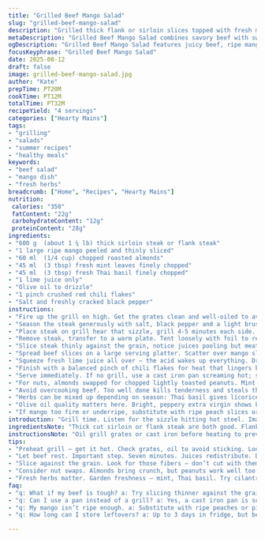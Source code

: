 ```yaml
---
title: "Grilled Beef Mango Salad"
slug: "grilled-beef-mango-salad"
description: "Grilled thick flank or sirloin slices topped with fresh mango, toasted nuts, and Thai herbs tossed in lime and olive oil. A spicy, crunchy, herbaceous salad combining savory beef with sweet fruit. Notes on grill marks, resting meat, and herb variations included."
metaDescription: "Grilled Beef Mango Salad combines savory beef with sweet mango. A fresh dish flaunting textures and flavors, ideal for any gathering."
ogDescription: "Grilled Beef Mango Salad features juicy beef, ripe mango, and herbs, a stunning fusion of flavors and crunch. Perfect for summer dining."
focusKeyphrase: "Grilled Beef Mango Salad"
date: 2025-08-12
draft: false
image: grilled-beef-mango-salad.jpg
author: "Kate"
prepTime: PT20M
cookTime: PT12M
totalTime: PT32M
recipeYield: "4 servings"
categories: ["Hearty Mains"]
tags:
- "grilling"
- "salads"
- "summer recipes"
- "healthy meals"
keywords:
- "beef salad"
- "mango dish"
- "fresh herbs"
breadcrumb: ["Home", "Recipes", "Hearty Mains"]
nutrition: 
 calories: "350"
 fatContent: "22g"
 carbohydrateContent: "12g"
 proteinContent: "28g"
ingredients:
- "600 g  (about 1 ¼ lb) thick sirloin steak or flank steak"
- "1 large ripe mango peeled and thinly sliced"
- "60 ml  (1/4 cup) chopped roasted almonds"
- "45 ml  (3 tbsp) fresh mint leaves finely chopped"
- "45 ml  (3 tbsp) fresh Thai basil finely chopped"
- "1 lime juice only"
- "Olive oil to drizzle"
- "1 pinch crushed red chili flakes"
- "Salt and freshly cracked black pepper"
instructions:
- "Fire up the grill on high. Get the grates clean and well-oiled to avoid sticking."
- "Season the steak generously with salt, black pepper and a light brush of olive oil. You want a slick surface but not dripping fat."
- "Place steak on grill hear that sizzle, grill 4-5 minutes each side. Look for deep crosshatch marks and firm to the touch but with some bounce. We're aiming medium-rare."
- "Remove steak, transfer to a warm plate. Tent loosely with foil to rest 7 minutes. This lets juices redistribute, no dry edges."
- "Slice steak thinly against the grain, notice juices pooling but meat still firm with chew."
- "Spread beef slices on a large serving platter. Scatter over mango slices, roasted almonds for crunch, then sprinkle herbs evenly."
- "Squeeze fresh lime juice all over — the acid wakes up everything. Drizzle olive oil to add a gloss and soften the acidity."
- "Finish with a balanced pinch of chili flakes for heat that lingers but doesn’t overpower."
- "Serve immediately. If no grill, use a cast iron pan screaming hot; sear and follow same rest."
- "For nuts, almonds swapped for chopped lightly toasted peanuts. Mint replaced by fresh cilantro is a nice twist."
- "Avoid overcooking beef. Too well done kills tenderness and steals the salad’s fresh contrast."
- "Herbs can be mixed up depending on season: Thai basil gives licorice notes but regular basil or even tarragon changes profile subtly."
- "Olive oil quality matters here. Bright, peppery extra virgin shows best."
- "If mango too firm or underripe, substitute with ripe peach slices or even ripe pineapple for similar sweetness."
introduction: "Grill time. Listen for the sizzle hitting hot steel. Imagine the Maillard crust forming, aroma takes over kitchen. Meat resting lets muscle fibers relax, trapping those flavorful juices. The mango slices bring a juicy pop, soft and fibrous. Crunch hits — toasted almonds breaking up tender beef. Herbal freshness cuts through richness; lime acid ties all flavors together. Chili flake heat lingers in the background like a subtle whisper. This is no random salad but a deliberate play of texture and flavor contrasting heavy with light, spicy with cooling. Treat herbs like your signature. Each bite tells a story — seasonal, simple, refined. No overthinking. Meat, fruit, herbs — done."
ingredientsNote: "Thick cut sirloin or flank steak are both good. Flank is leaner and needs precise cooking—watch your doneness carefully. Sirloin typically has more fat so more forgiving. Mango ripe and sweet but firm enough so it doesn’t turn to mush when mixed. Roasted nuts for texture, almonds or peanuts both work, just toast them lightly to bring out nutty aromas. Thai basil adds anise complexity but swap mint or cilantro for regional twists. Fresh lime juice is non-negotiable for punch, bottled won’t cut it. Olive oil finish softens acid and enhances mouthfeel. Watch salt quantity depending on meat quality. Freshly crushed pepper better than pre-ground for bright aroma. Chili flakes provide restrained heat; adjust to taste but don’t overpower."
instructionsNote: "Oil grill grates or cast iron before heating to prevent sticking—use paper towel dipped in oil held with tongs. Get grill screaming hot before placing meat to seal juices. Cook steak based on touch test — medium rare feels springy, slight resistance, not mushy or too firm. Rest meat near warm spot loosely tented; don’t cover tightly or trapped steam ruins crust. Slice beef thinly across grain for tenderness, watch meat fibers’ direction. Assemble salad quickly so mango stays fresh, herbs don’t wilt. Dressing is simple — just lime and olive oil mixed in places. Tossing meat directly can bruise mango — layer ingredients on platter separately, drizzle dressing on top. Leave chili flakes out or on side if guests shy from heat. If grilling outdoors impossible, hot pan searing followed by resting identical for results. Avoid prepping too far ahead as mango discolors and herbs wilt."
tips:
- "Preheat grill — get it hot. Check grates, oil to avoid sticking. Look for that sizzle when beef hits. Deep grill marks mean success."
- "Let beef rest. Important step. Seven minutes. Juices redistribute. Don’t skip this, avoid dry beef edges. Tent with foil — not too tight."
- "Slice against the grain. Look for those fibers — don’t cut with them. Thin slices yield tenderness. Juices flowing out, not a dry dish."
- "Consider nut swaps. Almonds bring crunch, but peanuts work well too. Lightly toast either. Releases oils, aromas. Elevate texture."
- "Fresh herbs matter. Garden freshness — mint, Thai basil. Try cilantro instead of mint sometimes. Seasonal variations keep things exciting."
faq:
- "q: What if my beef is tough? a: Try slicing thinner against the grain. Rest well after cooking. Also work on doneness. Medium rare is key."
- "q: Can I use a pan instead of a grill? a: Yes, a cast iron pan is solid. Preheat well. High heat is crucial for searing. Follow same resting rules."
- "q: My mango isn’t ripe enough. a: Substitute with ripe peaches or pineapple. Both give desired sweetness. Adjust lime juice for balance."
- "q: How long can I store leftovers? a: Up to 3 days in fridge, but beef dries out. Consider freezing beef-only or make salads fresh."

---
```

